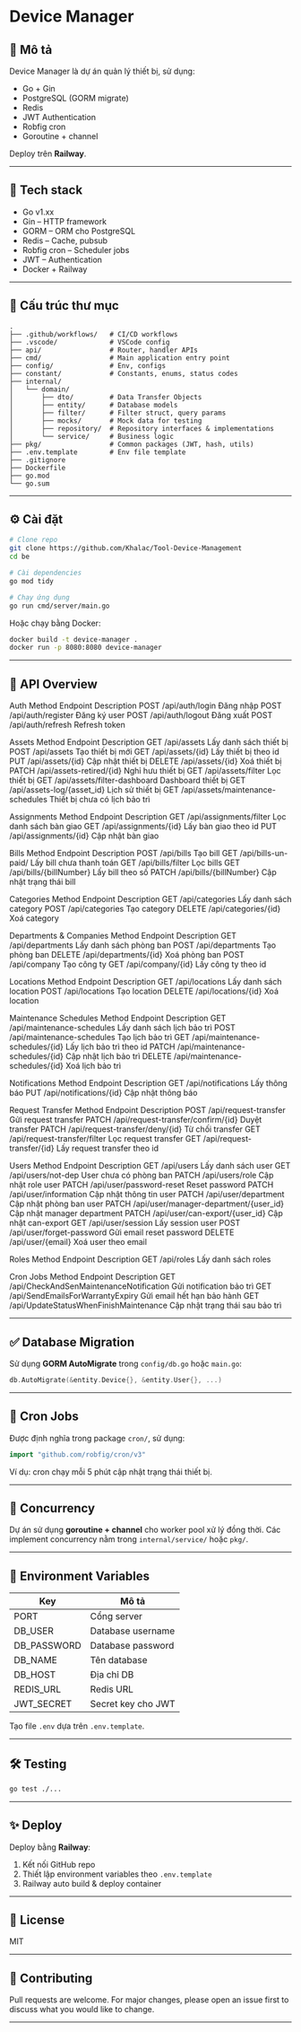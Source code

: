 # Device Manager

## 📝 Mô tả

Device Manager là dự án quản lý thiết bị, sử dụng:

- Go + Gin
- PostgreSQL (GORM migrate)
- Redis
- JWT Authentication
- Robfig cron
- Goroutine + channel

Deploy trên **Railway**.

---

## 🚀 Tech stack

- Go v1.xx
- Gin – HTTP framework
- GORM – ORM cho PostgreSQL
- Redis – Cache, pubsub
- Robfig cron – Scheduler jobs
- JWT – Authentication
- Docker + Railway

---

## 📁 Cấu trúc thư mục

```
.
├── .github/workflows/   # CI/CD workflows
├── .vscode/             # VSCode config
├── api/                 # Router, handler APIs
├── cmd/                 # Main application entry point
├── config/              # Env, configs
├── constant/            # Constants, enums, status codes
├── internal/
│   └── domain/
│       ├── dto/         # Data Transfer Objects
│       ├── entity/      # Database models
│       ├── filter/      # Filter struct, query params
│       ├── mocks/       # Mock data for testing
│       ├── repository/  # Repository interfaces & implementations
│       └── service/     # Business logic
├── pkg/                 # Common packages (JWT, hash, utils)
├── .env.template        # Env file template
├── .gitignore
├── Dockerfile
├── go.mod
└── go.sum
```

---

## ⚙️ Cài đặt

```bash
# Clone repo
git clone https://github.com/Khalac/Tool-Device-Management
cd be

# Cài dependencies
go mod tidy

# Chạy ứng dụng
go run cmd/server/main.go
```

Hoặc chạy bằng Docker:

```bash
docker build -t device-manager .
docker run -p 8080:8080 device-manager
```

---

## 🔧 API Overview

Auth
Method	Endpoint	Description
POST	/api/auth/login	Đăng nhập
POST	/api/auth/register	Đăng ký user
POST	/api/auth/logout	Đăng xuất
POST	/api/auth/refresh	Refresh token

Assets
Method	Endpoint	Description
GET	/api/assets	Lấy danh sách thiết bị
POST	/api/assets	Tạo thiết bị mới
GET	/api/assets/{id}	Lấy thiết bị theo id
PUT	/api/assets/{id}	Cập nhật thiết bị
DELETE	/api/assets/{id}	Xoá thiết bị
PATCH	/api/assets-retired/{id}	Nghỉ hưu thiết bị
GET	/api/assets/filter	Lọc thiết bị
GET	/api/assets/filter-dashboard	Dashboard thiết bị
GET	/api/assets-log/{asset_id}	Lịch sử thiết bị
GET	/api/assets/maintenance-schedules	Thiết bị chưa có lịch bảo trì

Assignments
Method	Endpoint	Description
GET	/api/assignments/filter	Lọc danh sách bàn giao
GET	/api/assignments/{id}	Lấy bàn giao theo id
PUT	/api/assignments/{id}	Cập nhật bàn giao

Bills
Method	Endpoint	Description
POST	/api/bills	Tạo bill
GET	/api/bills-un-paid/	Lấy bill chưa thanh toán
GET	/api/bills/filter	Lọc bills
GET	/api/bills/{billNumber}	Lấy bill theo số
PATCH	/api/bills/{billNumber}	Cập nhật trạng thái bill

Categories
Method	Endpoint	Description
GET	/api/categories	Lấy danh sách category
POST	/api/categories	Tạo category
DELETE	/api/categories/{id}	Xoá category

Departments & Companies
Method	Endpoint	Description
GET	/api/departments	Lấy danh sách phòng ban
POST	/api/departments	Tạo phòng ban
DELETE	/api/departments/{id}	Xoá phòng ban
POST	/api/company	Tạo công ty
GET	/api/company/{id}	Lấy công ty theo id

Locations
Method	Endpoint	Description
GET	/api/locations	Lấy danh sách location
POST	/api/locations	Tạo location
DELETE	/api/locations/{id}	Xoá location

Maintenance Schedules
Method	Endpoint	Description
GET	/api/maintenance-schedules	Lấy danh sách lịch bảo trì
POST	/api/maintenance-schedules	Tạo lịch bảo trì
GET	/api/maintenance-schedules/{id}	Lấy lịch bảo trì theo id
PATCH	/api/maintenance-schedules/{id}	Cập nhật lịch bảo trì
DELETE	/api/maintenance-schedules/{id}	Xoá lịch bảo trì

Notifications
Method	Endpoint	Description
GET	/api/notifications	Lấy thông báo
PUT	/api/notifications/{id}	Cập nhật thông báo

Request Transfer
Method	Endpoint	Description
POST	/api/request-transfer	Gửi request transfer
PATCH	/api/request-transfer/confirm/{id}	Duyệt transfer
PATCH	/api/request-transfer/deny/{id}	Từ chối transfer
GET	/api/request-transfer/filter	Lọc request transfer
GET	/api/request-transfer/{id}	Lấy request transfer theo id

Users
Method	Endpoint	Description
GET	/api/users	Lấy danh sách user
GET	/api/users/not-dep	User chưa có phòng ban
PATCH	/api/users/role	Cập nhật role user
PATCH	/api/user/password-reset	Reset password
PATCH	/api/user/information	Cập nhật thông tin user
PATCH	/api/user/department	Cập nhật phòng ban user
PATCH	/api/user/manager-department/{user_id}	Cập nhật manager department
PATCH	/api/user/can-export/{user_id}	Cập nhật can-export
GET	/api/user/session	Lấy session user
POST	/api/user/forget-password	Gửi email reset password
DELETE	/api/user/{email}	Xoá user theo email

Roles
Method	Endpoint	Description
GET	/api/roles	Lấy danh sách roles

Cron Jobs
Method	Endpoint	Description
GET	/api/CheckAndSenMaintenanceNotification	Gửi notification bảo trì
GET	/api/SendEmailsForWarrantyExpiry	Gửi email hết hạn bảo hành
GET	/api/UpdateStatusWhenFinishMaintenance	Cập nhật trạng thái sau bảo trì

---

## ✅ Database Migration

Sử dụng **GORM AutoMigrate** trong `config/db.go` hoặc `main.go`:

```go
db.AutoMigrate(&entity.Device{}, &entity.User{}, ...)
```

---

## 🔄 Cron Jobs

Được định nghĩa trong package `cron/`, sử dụng:

```go
import "github.com/robfig/cron/v3"
```

Ví dụ: cron chạy mỗi 5 phút cập nhật trạng thái thiết bị.

---

## 🧵 Concurrency

Dự án sử dụng **goroutine + channel** cho worker pool xử lý đồng thời. Các implement concurrency nằm trong `internal/service/` hoặc `pkg/`.

---

## 🔐 Environment Variables

| Key          | Mô tả              |
| ------------ | ------------------ |
| PORT         | Cổng server        |
| DB\_USER     | Database username  |
| DB\_PASSWORD | Database password  |
| DB\_NAME     | Tên database       |
| DB\_HOST     | Địa chỉ DB         |
| REDIS\_URL   | Redis URL          |
| JWT\_SECRET  | Secret key cho JWT |

Tạo file `.env` dựa trên `.env.template`.

---

## 🛠️ Testing

```bash
go test ./...
```

---

## ✨ Deploy

Deploy bằng **Railway**:

1. Kết nối GitHub repo
2. Thiết lập environment variables theo `.env.template`
3. Railway auto build & deploy container

---

## 📄 License

MIT

---

## 🤝 Contributing

Pull requests are welcome. For major changes, please open an issue first to discuss what you would like to change.

---


